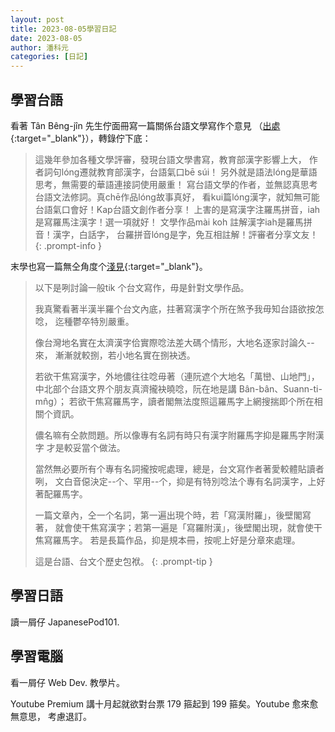 ```yaml
---
layout: post
title: 2023-08-05學習日記
date: 2023-08-05
author: 潘科元
categories: [日記]
---
```

## 學習台語

看著 Tân Bêng-jîn 先生佇面冊寫一篇關係台語文學寫作个意見
（[出處](https://www.facebook.com/permalink.php?story_fbid=pfbid0jVrMhyFoY35YcsVQpvXw4gW1jXLSQ26LkZvcQEZvbQg7GHhqQVybxfKqY6qwaf2Jl&id=100070321223968){:target="_blank"}），轉錄佇下底：

> 這幾年參加各種文學評審，發現台語文學書寫，教育部漢字影響上大，
作者詞句lóng遷就教育部漢字，台語氣口bē súi！
另外就是語法lóng是華語思考，無需要的華語連接詞使用嚴重！
寫台語文學的作者，並無認真思考台語文法修詞。真chē作品lóng故事真好，
看kui篇lóng漢字，就知無可能台語氣口會好！Kap台語文創作者分享！
上害的是寫漢字注羅馬拼音，iah是寫羅馬注漢字！選一項就好！
文學作品mài koh 註解漢字iah是羅馬拼音！漢字，白話字，
台羅拼音lóng是字，免互相註解！評審者分享文友！
{: .prompt-info }

末學也寫一篇無仝角度个[淺見](https://www.facebook.com/khoguan/posts/pfbid0Tf4pjh2mKbNxXztwQDrBaoBgGXVXib5e26NeZ7Kt2tren1XdCebAXSJbjUNobKCal){:target="_blank"}。

> 以下是咧討論一般tik 个台文寫作，毋是針對文學作品。
>
> 我真驚看著半漢半羅个台文內底，拄著寫漢字个所在煞予我毋知台語欲按怎唸，
> 迄種鬱卒特別嚴重。
>
> 像台灣地名實在太濟漢字佮實際唸法差大碼个情形，大地名逐家討論久--來，
> 漸漸就較捌，若小地名實在捌袂透。
>
> 若欲干焦寫漢字，外地儂往往唸毋著（連阮遮个大地名「萬巒、山地門」，
> 中北部个台語文界个朋友真濟攏袂曉唸，阮在地是講 Bân-bân、Suann-ti-mn̂g）；
> 若欲干焦寫羅馬字，讀者閣無法度照這羅馬字上網搜揣即个所在相關个資訊。
>
> 儂名嘛有仝款問題。所以像專有名詞有時只有漢字附羅馬字抑是羅馬字附漢字
> 才是較妥當个做法。
>
> 當然無必要所有个專有名詞攏按呢處理，總是，台文寫作者著愛較體貼讀者咧，
> 文白音僫決定--个、罕用--个，抑是有特別唸法个專有名詞漢字，上好著配羅馬字。
>
> 一篇文章內，仝一个名詞，第一遍出現个時，若「寫漢附羅」，後壁閣寫著，
> 就會使干焦寫漢字；若第一遍是「寫羅附漢」，後壁閣出現，就會使干焦寫羅馬字。
> 若是長篇作品，抑是規本冊，按呢上好是分章來處理。
>
> 這是台語、台文个歷史包袱。
{: .prompt-tip }

## 學習日語

讀一屑仔 JapanesePod101.

## 學習電腦

看一屑仔 Web Dev. 教學片。

Youtube Premium 講十月起就欲對台票 179 箍起到 199 箍矣。Youtube 愈來愈無意思，
考慮退訂。
